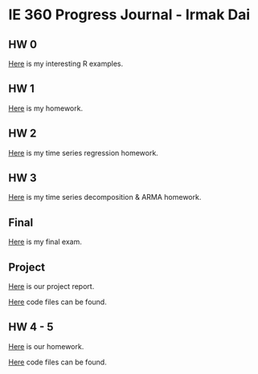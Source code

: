 # IE 360 Progress Journal - Irmak Dai

## HW 0

[Here](files/hw0.html) is my interesting R examples.

## HW 1

[Here](files/hw1.html) is my homework.

## HW 2

[Here](files/hw2.html) is my time series regression homework.

## HW 3

[Here](files/hw3.html) is my time series decomposition & ARMA homework.

## Final

[Here](files/final.html) is my final exam.

## Project

[Here](files/Project-Report.html) is our project report.

[Here](files/Codes.zip) code files can be found.

## HW 4 - 5

[Here](files/Homework4-5.html) is our homework.

[Here](files/Codes-hw4-5.zip) code files can be found.
